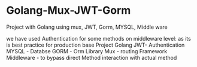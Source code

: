 # Golang-Mux-JWT-Gorm
Project with Golang using mux, JWT, Gorm, MYSQL, Middle ware

we have used Authentication for some methods on middleware level:
as its is best practice for production base Project
Golang
JWT- Authentication
MYSQL - Databse
GORM - Orm Library
Mux - routing Framework
Middleware - to bypass direct Method interaction with actual method
